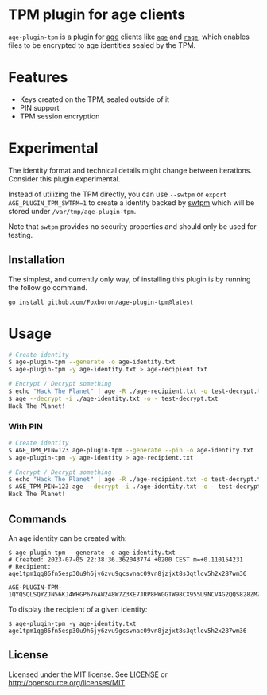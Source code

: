 TPM plugin for age clients
==========================

`age-plugin-tpm` is a plugin for [age](https://age-encryption.org/v1) clients
like [`age`](https://age-encryption.org) and [`rage`](https://str4d.xyz/rage),
which enables files to be encrypted to age identities sealed by the TPM.

# Features

* Keys created on the TPM, sealed outside of it
* PIN support
* TPM session encryption

# Experimental

The identity format and technical details might change between iterations.
Consider this plugin experimental.

Instead of utilizing the TPM directly, you can use `--swtpm` or `export
AGE_PLUGIN_TPM_SWTPM=1` to create a identity backed by
[swtpm](https://github.com/stefanberger/swtpm) which will be stored under
`/var/tmp/age-plugin-tpm`.

Note that `swtpm` provides no security properties and should only be used for
testing.

## Installation

The simplest, and currently only way, of installing this plugin is by running
the follow go command.

`go install github.com/Foxboron/age-plugin-tpm@latest`


# Usage

```bash
# Create identity
$ age-plugin-tpm --generate -o age-identity.txt
$ age-plugin-tpm -y age-identity.txt > age-recipient.txt

# Encrypt / Decrypt something
$ echo "Hack The Planet" | age -R ./age-recipient.txt -o test-decrypt.txt
$ age --decrypt -i ./age-identity.txt -o - test-decrypt.txt
Hack The Planet!
```

### With PIN

```bash
# Create identity
$ AGE_TPM_PIN=123 age-plugin-tpm --generate --pin -o age-identity.txt
$ age-plugin-tpm -y age-identity > age-recipient.txt

# Encrypt / Decrypt something
$ echo "Hack The Planet" | age -R ./age-recipient.txt -o test-decrypt.txt
$ AGE_TPM_PIN=123 age --decrypt -i ./age-identity.txt -o - test-decrypt.txt
Hack The Planet!
```

## Commands

An age identity can be created with:

```
$ age-plugin-tpm --generate -o age-identity.txt
# Created: 2023-07-05 22:38:36.362043774 +0200 CEST m=+0.110154231
# Recipient: age1tpm1qg86fn5esp30u9h6jy6zvu9gcsvnac09vn8jzjxt8s3qtlcv5h2x287wm36

AGE-PLUGIN-TPM-1QYQSQLSQYZJN56KJ4WHGP676AW248W7Z3KE7JRP8HWGGTW98CX955U9NCV4G2QQS828ZMZNQLLC57QU037ELMLA0RR56SM35HLJAFHKY0EH7J62SYJLX3YFULEE7AQJR0DJX7D33HRKWRYHNXFN0TRS45MKUHZGRU3K3EPRUSGSWWV07K2PKTFF79YVACDZSVEKAYY4GEAM6DRNQQPTQQGCQPVQQYQRJQQQQQYQQZQQQXQQSQQSQLFXWNXQX9LSKL2GNGFNS4RZPJ0HPU4JV7G2GEV7ZYP0LPJJAGEGQYQE8GSEC0GWWDVKAFT04QTJWCU3T2KYVXGER35FVMHEY0ZDGEHC4C0EXJ8Y
```

To display the recipient of a given identity:

```
$ age-plugin-tpm -y age-identity.txt
age1tpm1qg86fn5esp30u9h6jy6zvu9gcsvnac09vn8jzjxt8s3qtlcv5h2x287wm36
```

## License

Licensed under the MIT license. See [LICENSE](LICENSE) or http://opensource.org/licenses/MIT
